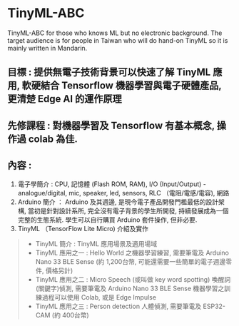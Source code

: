 # TinyML-ABC
TinyML-ABC for those who knows ML but no electronic background. The target audience is for people in Taiwan who will do hand-on TinyML so it is mainly written in Mandarin.

## 目標 : 提供無電子技術背景可以快速了解 TinyML 應用, 軟硬結合 Tensorflow 機器學習與電子硬體產品, 更清楚 Edge AI 的運作原理
## 先修課程 : 對機器學習及 Tensorflow 有基本概念, 操作過 colab 為佳.
## 內容 :
1. 電子學簡介 : CPU, 記憶體 (Flash ROM, RAM), I/O (Input/Output) - analogue/digital, mic, speaker, led, sensors, RLC （電阻/電感/電容), 網路
2. Arduino 簡介 ： Arduino 及其週邊, 是現今電子產品開發門檻最低的設計架構, 當初是針對設計系所, 完全沒有電子背景的學生所開發, 持續發展成為一個完整的生態系統. 學生可以自行購買 Arduino 套件操作, 但非必要.
3. TinyML （TensorFlow Lite Micro) 介紹及實作
> * TinyML 簡介 : TinyML 應用場景及適用場域
> * TinyML 應用之一 : Hello World 之機器學習練習, 需要筆電及 Arduino Nano 33 BLE Sense (約 1,200台幣, 可能還需要一些簡單的電子週邊零件, 價格另計)
> * TinyML 應用之二 : Micro Speech (或叫做 key word spotting) 喚醒詞(關鍵字)偵測, 需要筆電及 Arduino Nano 33 BLE Sense
機器學習之訓練過程可以使用 Colab, 或是 Edge Impulse
> * TinyML 應用之三 : Person detection 人體偵測, 需要筆電及 ESP32-CAM (約 400台幣)
